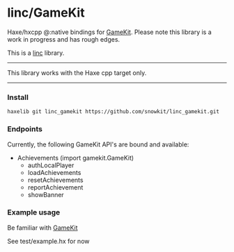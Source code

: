 # linc/GameKit
Haxe/hxcpp @:native bindings for [GameKit](https://developer.apple.com/game-center/). Please note this library is a work in progress and has rough edges.

This is a [linc](http://snowkit.github.io/linc/) library.

---

This library works with the Haxe cpp target only.

---
### Install

`haxelib git linc_gamekit https://github.com/snowkit/linc_gamekit.git`

### Endpoints

Currently, the following GameKit API's are bound and available:

- Achievements (import gamekit.GameKit)
    - authLocalPlayer
    - loadAchievements
    - resetAchievements
    - reportAchievement
    - showBanner

### Example usage

Be familiar with [GameKit](https://developer.apple.com/library/ios/documentation/NetworkingInternet/Conceptual/GameKit_Guide/GameCenterOverview/GameCenterOverview.html#//apple_ref/doc/uid/TP40008304-CH5-SW7)

See test/example.hx for now
